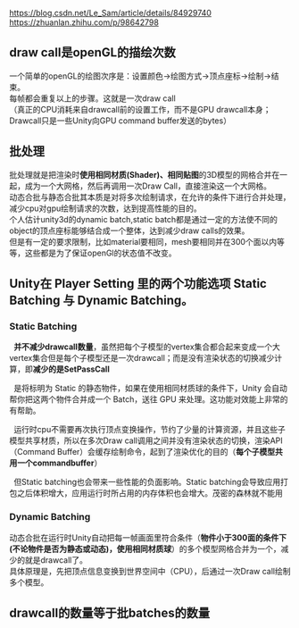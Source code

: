 https://blog.csdn.net/Le_Sam/article/details/84929740   
https://zhuanlan.zhihu.com/p/98642798    


## draw call是openGL的描绘次数  
一个简单的openGL的绘图次序是：设置颜色→绘图方式→顶点座标→绘制→结束。  
每帧都会重复以上的步骤。这就是一次draw call  
（真正的CPU消耗来自drawcall前的设置工作，而不是GPU drawcall本身；Drawcall只是一些Unity向GPU command buffer发送的bytes）  
  
## 批处理
批处理就是把渲染时**使用相同材质(Shader)、相同贴图**的3D模型的网格合并在一起，成为一个大网格，然后再调用一次Draw Call，直接渲染这一个大网格。  
动态合批与静态合批其本质是对将多次绘制请求，在允许的条件下进行合并处理，减少cpu对gpu绘制请求的次数，达到提高性能的目的。  
个人估计unity3d的dynamic batch,static batch都是通过一定的方法使不同的object的顶点座标能够结合成一个整体，达到减少draw calls的效果。  
但是有一定的要求限制，比如material要相同，mesh要相同并在300个面以内等等，这些都是为了保证openGl的状态值不改变。  


## Unity在 Player Setting 里的两个功能选项 Static Batching 与 Dynamic Batching。
### Static Batching 

  &nbsp;&nbsp;**并不减少drawcall数量**，虽然把每个子模型的vertex集合都合起来变成一个大vertex集合但是每个子模型还是一次drawcall；而是没有渲染状态的切换减少计算，即**减少的是SetPassCall**
  
  &nbsp;&nbsp;是将标明为 Static 的静态物件，如果在使用相同材质球的条件下，Unity 会自动帮你把这两个物件合并成一个 Batch，送往 GPU 来处理。这功能对效能上非常的有帮助。   
  
  &nbsp;&nbsp;运行时cpu不需要再次执行顶点变换操作，节约了少量的计算资源，并且这些子模型共享材质，所以在多次Draw call调用之间并没有渲染状态的切换，渲染API（Command Buffer）会缓存绘制命令，起到了渲染优化的目的（**每个子模型共用一个commandbuffer**）   
  
  &nbsp;&nbsp;但Static batching也会带来一些性能的负面影响。Static batching会导致应用打包之后体积增大，应用运行时所占用的内存体积也会增大。茂密的森林就不能用   
  
### Dynamic Batching   
  动态合批在运行时Unity自动把每一帧画面里符合条件（**物件小于300面的条件下(不论物件是否为静态或动态)，使用相同材质球**）的多个模型网格合并为一个，减少的就是drawcall了。  
  具体原理是，先把顶点信息变换到世界空间中（CPU），后通过一次Draw call绘制多个模型。  


## drawcall的数量等于批batches的数量
